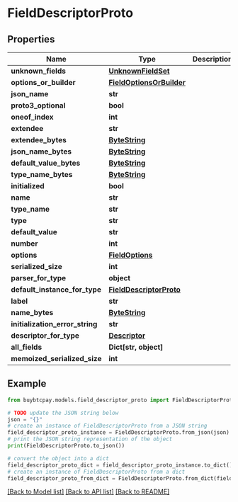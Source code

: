 # FieldDescriptorProto


## Properties

Name | Type | Description | Notes
------------ | ------------- | ------------- | -------------
**unknown_fields** | [**UnknownFieldSet**](UnknownFieldSet.md) |  | [optional] 
**options_or_builder** | [**FieldOptionsOrBuilder**](FieldOptionsOrBuilder.md) |  | [optional] 
**json_name** | **str** |  | [optional] 
**proto3_optional** | **bool** |  | [optional] 
**oneof_index** | **int** |  | [optional] 
**extendee** | **str** |  | [optional] 
**extendee_bytes** | [**ByteString**](ByteString.md) |  | [optional] 
**json_name_bytes** | [**ByteString**](ByteString.md) |  | [optional] 
**default_value_bytes** | [**ByteString**](ByteString.md) |  | [optional] 
**type_name_bytes** | [**ByteString**](ByteString.md) |  | [optional] 
**initialized** | **bool** |  | [optional] 
**name** | **str** |  | [optional] 
**type_name** | **str** |  | [optional] 
**type** | **str** |  | [optional] 
**default_value** | **str** |  | [optional] 
**number** | **int** |  | [optional] 
**options** | [**FieldOptions**](FieldOptions.md) |  | [optional] 
**serialized_size** | **int** |  | [optional] 
**parser_for_type** | **object** |  | [optional] 
**default_instance_for_type** | [**FieldDescriptorProto**](FieldDescriptorProto.md) |  | [optional] 
**label** | **str** |  | [optional] 
**name_bytes** | [**ByteString**](ByteString.md) |  | [optional] 
**initialization_error_string** | **str** |  | [optional] 
**descriptor_for_type** | [**Descriptor**](Descriptor.md) |  | [optional] 
**all_fields** | **Dict[str, object]** |  | [optional] 
**memoized_serialized_size** | **int** |  | [optional] 

## Example

```python
from buybtcpay.models.field_descriptor_proto import FieldDescriptorProto

# TODO update the JSON string below
json = "{}"
# create an instance of FieldDescriptorProto from a JSON string
field_descriptor_proto_instance = FieldDescriptorProto.from_json(json)
# print the JSON string representation of the object
print(FieldDescriptorProto.to_json())

# convert the object into a dict
field_descriptor_proto_dict = field_descriptor_proto_instance.to_dict()
# create an instance of FieldDescriptorProto from a dict
field_descriptor_proto_from_dict = FieldDescriptorProto.from_dict(field_descriptor_proto_dict)
```
[[Back to Model list]](../README.md#documentation-for-models) [[Back to API list]](../README.md#documentation-for-api-endpoints) [[Back to README]](../README.md)


